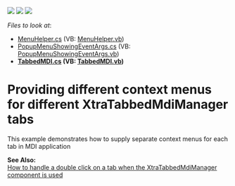 <!-- default badges list -->
![](https://img.shields.io/endpoint?url=https://codecentral.devexpress.com/api/v1/VersionRange/128617896/11.1.12%2B)
[![](https://img.shields.io/badge/Open_in_DevExpress_Support_Center-FF7200?style=flat-square&logo=DevExpress&logoColor=white)](https://supportcenter.devexpress.com/ticket/details/E688)
[![](https://img.shields.io/badge/📖_How_to_use_DevExpress_Examples-e9f6fc?style=flat-square)](https://docs.devexpress.com/GeneralInformation/403183)
<!-- default badges end -->
<!-- default file list -->
*Files to look at*:

* [MenuHelper.cs](./CS/WindowsApplication7/MenuHelper.cs) (VB: [MenuHelper.vb](./VB/WindowsApplication7/MenuHelper.vb))
* [PopupMenuShowingEventArgs.cs](./CS/WindowsApplication7/PopupMenuShowingEventArgs.cs) (VB: [PopupMenuShowingEventArgs.vb](./VB/WindowsApplication7/PopupMenuShowingEventArgs.vb))
* **[TabbedMDI.cs](./CS/WindowsApplication7/TabbedMDI.cs) (VB: [TabbedMDI.vb](./VB/WindowsApplication7/TabbedMDI.vb))**
<!-- default file list end -->
# Providing different context menus for different XtraTabbedMdiManager tabs


<p>This example demonstrates how to supply separate context menus for each tab in MDI application</p><p><strong>See Also:</strong><br />
<a href="https://www.devexpress.com/Support/Center/p/AK5049">How to handle a double click on a tab when the XtraTabbedMdiManager component is used </a></p>

<br/>


